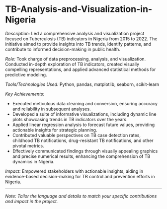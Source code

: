 # TB-Analysis-and-Visualization-in-Nigeria

*Description:* Led a comprehensive analysis and visualization project focused on Tuberculosis (TB) indicators in Nigeria from 2015 to 2022. The initiative aimed to provide insights into TB trends, identify patterns, and contribute to informed decision-making in public health.

*Role:* Took charge of data preprocessing, analysis, and visualization. Conducted in-depth exploration of TB indicators, created visually compelling representations, and applied advanced statistical methods for predictive modeling.

*Tools/Technologies Used:* Python, pandas, matplotlib, seaborn, scikit-learn

*Key Achievements:*
- Executed meticulous data cleaning and conversion, ensuring accuracy and reliability in subsequent analyses.
- Developed a suite of informative visualizations, including dynamic line plots showcasing trends in TB indicators over the years.
- Applied linear regression analysis to forecast future values, providing actionable insights for strategic planning.
- Contributed valuable perspectives on TB case detection rates, childhood TB notifications, drug-resistant TB notifications, and other pivotal metrics.
- Effectively communicated findings through visually appealing graphics and precise numerical results, enhancing the comprehension of TB dynamics in Nigeria.

*Impact:* Empowered stakeholders with actionable insights, aiding in evidence-based decision-making for TB control and prevention efforts in Nigeria.

---

*Note: Tailor the language and details to match your specific contributions and impact in the project.*
